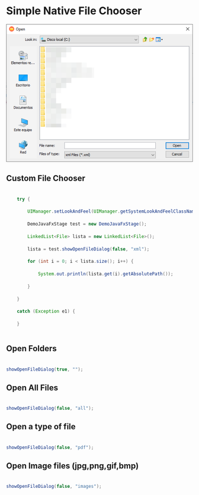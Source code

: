 # Simple Native File Chooser

![Preview](preview.png)

## Custom File Chooser

~~~java

	try {
	
		UIManager.setLookAndFeel(UIManager.getSystemLookAndFeelClassName());
	
		DemoJavaFxStage test = new DemoJavaFxStage();
	
		LinkedList<File> lista = new LinkedList<File>();
	
		lista = test.showOpenFileDialog(false, "xml");
	
		for (int i = 0; i < lista.size(); i++) {
	
			System.out.println(lista.get(i).getAbsolutePath());
	
		}
	
	}
	
	catch (Exception e1) {
	
	}
	
~~~

## Open Folders

~~~java

showOpenFileDialog(true, "");

~~~

## Open All Files

~~~java

showOpenFileDialog(false, "all");

~~~

## Open a type of file

~~~java

showOpenFileDialog(false, "pdf");

~~~

## Open Image files (jpg,png,gif,bmp)

~~~java

showOpenFileDialog(false, "images");

~~~
